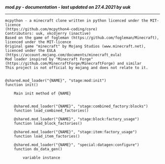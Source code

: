 ***mod.py - documentation - last updated on 27.4.2021 by uuk***
___

    mcpython - a minecraft clone written in python licenced under the MIT-licence 
    (https://github.com/mcpython4-coding/core)
    Contributors: uuk, xkcdjerry (inactive)
    Based on the game of fogleman (https://github.com/fogleman/Minecraft), licenced under the MIT-licence
    Original game "minecraft" by Mojang Studios (www.minecraft.net), licenced under the EULA
    (https://account.mojang.com/documents/minecraft_eula)
    Mod loader inspired by "Minecraft Forge" (https://github.com/MinecraftForge/MinecraftForge) and similar
    This project is not official by mojang and does not relate to it.


    @shared.mod_loader("{NAME}", "stage:mod:init")
    function init()
        
        Main init method of {NAME}


        @shared.mod_loader("{NAME}", "stage:combined_factory:blocks")
        function load_combined_factories()

        @shared.mod_loader("{NAME}", "stage:block:factory_usage")
        function load_block_factories()

        @shared.mod_loader("{NAME}", "stage:item:factory_usage")
        function load_item_factories()

        @shared.mod_loader("{NAME}", "special:datagen:configure")
        function do_data_gen()

            variable instance
